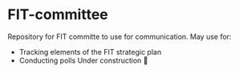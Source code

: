 # FIT-committee
Repository for FIT committe to use for communication. May use for:
 - Tracking elements of the FIT strategic plan
 - Conducting polls
Under construction :construction:
